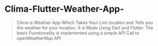 # Clima-Flutter-Weather-App-

 > Clima is Weather App Which Takes Your Live location and Tells you the weather for your location.
  >It is Made Using Dart and Flutter.
 > The basic Fucntionality is implemented using a simple API Call to openWeatherMap API
